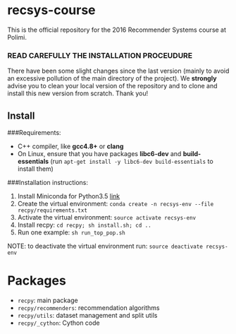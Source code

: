 # recsys-course
This is the official repository for the 2016 Recommender Systems course at Polimi.

### READ CAREFULLY THE INSTALLATION PROCEUDURE
There have been some slight changes since the last version (mainly to avoid an excessive pollution of the main directory of the project).
We **strongly** advise you to clean your local version of the repository and to clone and install this new version
from scratch. Thank you!


## Install

###Requirements:
- C++ compiler, like **gcc4.8+** or **clang**
- On Linux, ensure that you have packages **libc6-dev** and **build-essentials** 
(run `apt-get install -y libc6-dev build-essentials` to install them)

###Installation instructions:
1. Install Miniconda for Python3.5 [link](http://conda.pydata.org/miniconda.html)
2. Create the virtual environment: `conda create -n recsys-env --file recpy/requirements.txt`
3. Activate the virtual environment: `source activate recsys-env`
4. Install recpy: `cd recpy; sh install.sh; cd ..`
5. Run one example: `sh run_top_pop.sh`

NOTE: to deactivate the virtual environment run: `source deactivate recsys-env`

# Packages
- `recpy`: main package
- `recpy/recommenders`: recommendation algorithms
- `recpy/utils`: dataset management and split utils
- `recpy/_cython`: Cython code



